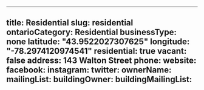 
---
title: Residential
slug: residential
ontarioCategory: Residential
businessType: none
latitude: "43.9522027307625"
longitude: "-78.2974120974541"
residential: true
vacant: false
address: 143 Walton Street
phone: 
website: 
facebook: 
instagram: 
twitter: 
ownerName:  
mailingList: 
buildingOwner: 
buildingMailingList: 
---

